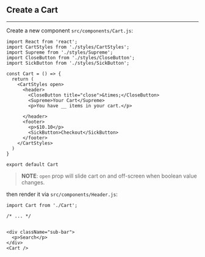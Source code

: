 ## Create a Cart

---------------------------------

Create a new component `src/components/Cart.js`:

```react
import React from 'react';
import CartStyles from './styles/CartStyles';
import Supreme from './styles/Supreme';
import CloseButton from './styles/CloseButton';
import SickButton from './styles/SickButton';

const Cart = () => {
  return (
    <CartStyles open>
      <header>
        <CloseButton title="close">&times;</CloseButton>
        <Supreme>Your Cart</Supreme>
        <p>You have __ items in your cart.</p>

      </header>
      <footer>
        <p>$10.10</p>
        <SickButton>Checkout</SickButton>
      </footer>
    </CartStyles>
  )
}

export default Cart
```

> **NOTE**: `open` prop will slide cart on and off-screen when boolean value changes. 

 then render it via `src/components/Header.js`:

```react
import Cart from './Cart';

/* ... */


<div className="sub-bar">
  <p>Search</p>
</div>
<Cart />
```

